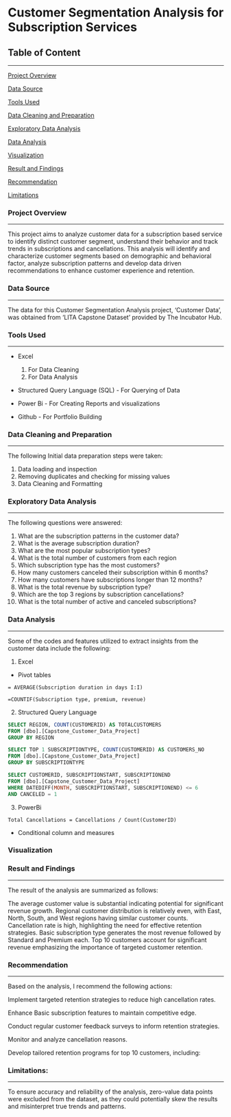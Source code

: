 # Customer Segmentation Analysis for Subscription Services 

## Table of Content 
---
[Project Overview](#project-overview)

[Data Source](#data-source)

[Tools Used](#tools-used)

[Data Cleaning and Preparation](#data-cleaning-and-preparation)

[Exploratory Data Analysis](#exploratory-data-analysis)

[Data Analysis](#data-analysis)

[Visualization](#visualization)

[Result and Findings](#result-and-findings)

[Recommendation](#recommendation)

[Limitations](#limitations)

### Project Overview
---
This project aims to analyze customer data for a subscription based service to identify distinct customer segment, understand their behavior and track trends in subscriptions and cancellations. This analysis will identify and characterize customer segments based on demographic and behavioral factor, analyze subscription patterns and develop data driven recommendations to enhance customer experience and retention. 

### Data Source
---
The data for this Customer Segmentation Analysis project,  ‘Customer Data’, was obtained from ‘LITA Capstone Dataset’ provided by The Incubator Hub.

### Tools Used
---
- Excel

  1. For Data Cleaning
  2. For Data Analysis
- Structured Query Language (SQL) - For Querying of Data

- Power Bi - For Creating Reports and visualizations

- Github - For Portfolio Building

### Data Cleaning and Preparation 
---
The following Initial data preparation steps were taken: 
1. Data loading and inspection
2. ⁠Removing duplicates and checking for missing values 
3. ⁠Data  Cleaning and Formatting

### Exploratory Data Analysis 
---
The following questions were answered: 
1. What are the subscription patterns in the customer data?
2. What is the average subscription duration?
3. What are the most popular subscription types?
4. ⁠What is the total number of customers from each region
5. ⁠Which subscription type has the most customers?
6. ⁠How many customers canceled their subscription within 6 months?
7. ⁠How many customers have subscriptions longer than 12 months?
8. ⁠What is the total revenue by subscription type?
9. ⁠Which are the top 3 regions by subscription cancellations?
10. ⁠What is the total number of active and canceled subscriptions?

### Data Analysis 
---
Some of the codes and features utilized to extract insights from the customer data include the following: 
1. Excel
- Pivot tables
```Excel 
= AVERAGE(Subscription duration in days I:I) 
```
``` Excel
=COUNTIF(Subscription type, premium, revenue)
```
2. Structured Query Language
```SQL
SELECT REGION, COUNT(CUSTOMERID) AS TOTALCUSTOMERS
FROM [dbo].[Capstone_Customer_Data_Project]
GROUP BY REGION
```

``` SQL
SELECT TOP 1 SUBSCRIPTIONTYPE, COUNT(CUSTOMERID) AS CUSTOMERS_NO
FROM [dbo].[Capstone_Customer_Data_Project]
GROUP BY SUBSCRIPTIONTYPE
```

```SQL
SELECT CUSTOMERID, SUBSCRIPTIONSTART, SUBSCRIPTIONEND
FROM [dbo].[Capstone_Customer_Data_Project]
WHERE DATEDIFF(MONTH, SUBSCRIPTIONSTART, SUBSCRIPTIONEND) <= 6
AND CANCELED = 1
```
3. PowerBi

```DAX 
Total Cancellations = Cancellations / Count(CustomerID)
```

- Conditional column and measures

### Visualization 

### Result and Findings 
---
The result of the analysis are summarized as follows: 

The average customer value is substantial indicating potential for significant revenue growth. Regional customer distribution is relatively even, with East, North, South, and West regions having similar customer counts. 
Cancellation rate is high, highlighting the need for effective retention strategies. 
Basic subscription type generates the most revenue followed by Standard and Premium each. 
Top 10 customers account for significant revenue emphasizing the importance of targeted customer retention.

### Recommendation 
---
Based on the analysis, I recommend the following actions:

Implement targeted retention strategies to reduce high cancellation rates.

Enhance Basic subscription features to maintain competitive edge.

Conduct regular customer feedback surveys to inform retention strategies.

Monitor and analyze cancellation reasons.

Develop tailored retention programs for top 10 customers, including:

### Limitations:
---
To ensure accuracy and reliability of the analysis, zero-value data points were excluded from the dataset, as they could potentially skew the results and misinterpret true trends and patterns.

